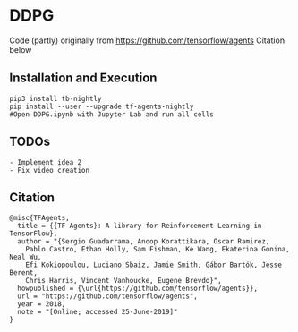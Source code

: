 # DDPG
Code (partly) originally from https://github.com/tensorflow/agents
Citation below
## Installation and Execution
```
pip3 install tb-nightly
pip install --user --upgrade tf-agents-nightly
#Open DDPG.ipynb with Jupyter Lab and run all cells
```
## TODOs
```
- Implement idea 2
- Fix video creation
```
## Citation
```
@misc{TFAgents,
  title = {{TF-Agents}: A library for Reinforcement Learning in TensorFlow},
  author = "{Sergio Guadarrama, Anoop Korattikara, Oscar Ramirez,
    Pablo Castro, Ethan Holly, Sam Fishman, Ke Wang, Ekaterina Gonina, Neal Wu,
    Efi Kokiopoulou, Luciano Sbaiz, Jamie Smith, Gábor Bartók, Jesse Berent,
    Chris Harris, Vincent Vanhoucke, Eugene Brevdo}",
  howpublished = {\url{https://github.com/tensorflow/agents}},
  url = "https://github.com/tensorflow/agents",
  year = 2018,
  note = "[Online; accessed 25-June-2019]"
}
```
